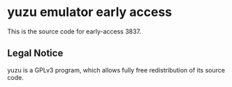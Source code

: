 yuzu emulator early access
=============

This is the source code for early-access 3837.

## Legal Notice

yuzu is a GPLv3 program, which allows fully free redistribution of its source code.